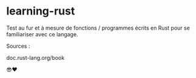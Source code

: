 # learning-rust

Test au fur et à mesure de fonctions / programmes écrits en Rust pour se familiariser avec ce langage.

Sources :

doc.rust-lang.org/book

😎❤️
